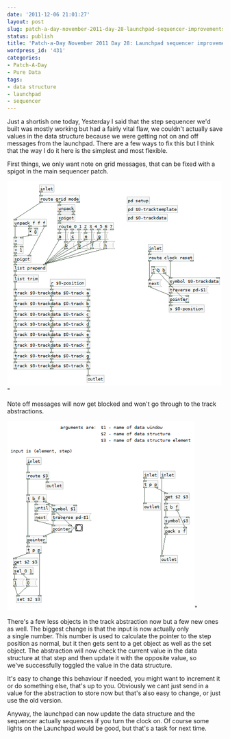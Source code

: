```yaml
---
date: '2011-12-06 21:01:27'
layout: post
slug: patch-a-day-november-2011-day-28-launchpad-sequencer-improvements
status: publish
title: 'Patch-a-Day November 2011 Day 28: Launchpad sequencer improvements'
wordpress_id: '431'
categories:
- Patch-A-Day
- Pure Data
tags:
- data structure
- launchpad
- sequencer
---
```


Just a shortish one today, Yesterday I said that the step sequencer we'd built was mostly working but had a fairly vital flaw, we couldn't actually save values in the data structure because we were getting not on and off messages from the launchpad. There are a few ways to fix this but I think that the way I do it here is the simplest and most flexible.

First things, we only want note on grid messages, that can be fixed with a spigot in the main sequencer patch.

![Sequencer only accepts note on grid messages](/a/2011-12-06-patch-a-day-november-2011-day-28-launchpad-sequencer-improvements/sequencer-nnote-off-grid.png)"

Note off messages will now get blocked and won't go through to the track abstractions.

![Track abstraction now checks current value](/a/2011-12-06-patch-a-day-november-2011-day-28-launchpad-sequencer-improvements/track-abstraction-that-checks-current-value.png)"

There's a few less objects in the track abstraction now but a few new ones as well. The biggest change is that the input is now actually only a single number. This number is used to calculate the pointer to the step position as normal, but it then gets sent to a get object as well as the set object. The abstraction will now check the current value in the data structure at that step and then update it with the opposite value, so we've successfully toggled the value in the data structure.

It's easy to change this behaviour if needed, you might want to increment it or do something else, that's up to you. Obviously we cant just send in a value for the abstraction to store now but that's also easy to change, or just use the old version.

Anyway, the launchpad can now update the data structure and the sequencer actually sequences if you turn the clock on. Of course some lights on the Launchpad would be good, but that's a task for next time.
